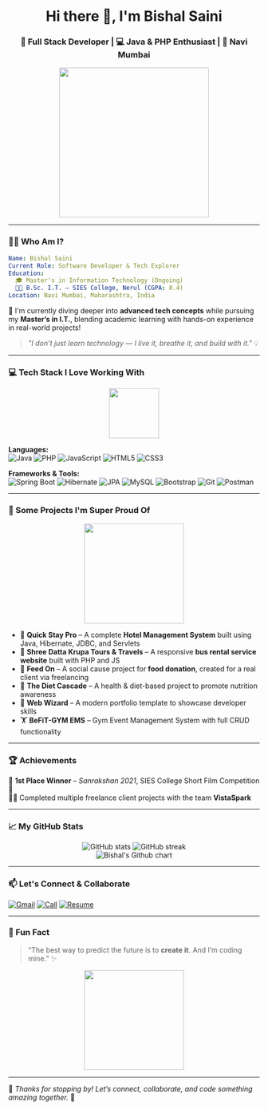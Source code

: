 <h1 align="center">Hi there 👋, I'm Bishal Saini</h1>
<h3 align="center">🚀 Full Stack Developer | 💻 Java & PHP Enthusiast | 📍 Navi Mumbai</h3>

<p align="center">
  <img src="https://media.giphy.com/media/qgQUggAC3Pfv687qPC/giphy.gif" width="300" />
</p>

---

### 🧑‍🎓 Who Am I?

```yaml
Name: Bishal Saini
Current Role: Software Developer & Tech Explorer
Education:
  🎓 Master's in Information Technology (Ongoing)
  🧑‍🎓 B.Sc. I.T. – SIES College, Nerul (CGPA: 8.4)
Location: Navi Mumbai, Maharashtra, India
```

🧠 I'm currently diving deeper into **advanced tech concepts** while pursuing my **Master’s in I.T.**, blending academic learning with hands-on experience in real-world projects!

> _"I don’t just learn technology — I live it, breathe it, and build with it."_ 💡

---

### 💻 Tech Stack I Love Working With

<p align="center">
  <img src="https://tenor.com/en-IN/view/fireship-java-java-public-static-void-main-string-args-java-instant-legacy-code-java-main-dance-gif-26952991" width="100" />
</p>

**Languages:**  
![Java](https://img.shields.io/badge/Java-red?style=for-the-badge&logo=openjdk&logoColor=white)
![PHP](https://img.shields.io/badge/PHP-777BB4?style=for-the-badge&logo=php&logoColor=white)
![JavaScript](https://img.shields.io/badge/JavaScript-yellow?style=for-the-badge&logo=javascript&logoColor=black)
![HTML5](https://img.shields.io/badge/HTML5-orange?style=for-the-badge&logo=html5&logoColor=white)
![CSS3](https://img.shields.io/badge/CSS3-blue?style=for-the-badge&logo=css3&logoColor=white)

**Frameworks & Tools:**  
![Spring Boot](https://img.shields.io/badge/Spring_Boot-6DB33F?style=for-the-badge&logo=spring-boot&logoColor=white)
![Hibernate](https://img.shields.io/badge/Hibernate-59666C?style=for-the-badge&logo=hibernate&logoColor=white)
![JPA](https://img.shields.io/badge/JPA-007396?style=for-the-badge)
![MySQL](https://img.shields.io/badge/MySQL-005C84?style=for-the-badge&logo=mysql&logoColor=white)
![Bootstrap](https://img.shields.io/badge/Bootstrap-purple?style=for-the-badge&logo=bootstrap&logoColor=white)
![Git](https://img.shields.io/badge/Git-F05032?style=for-the-badge&logo=git&logoColor=white)
![Postman](https://img.shields.io/badge/Postman-FF6C37?style=for-the-badge&logo=postman&logoColor=white)


---

### 🚀 Some Projects I'm Super Proud Of

<p align="center">
  <img src="https://media.giphy.com/media/iIqmM5tTjmpOB9mpbn/giphy.gif" width="200"/>
</p>

- 🏨 **Quick Stay Pro** – A complete **Hotel Management System** built using Java, Hibernate, JDBC, and Servlets  
- 🚌 **Shree Datta Krupa Tours & Travels** – A responsive **bus rental service website** built with PHP and JS  
- 🍛 **Feed On** – A social cause project for **food donation**, created for a real client via freelancing  
- 🥗 **The Diet Cascade** – A health & diet-based project to promote nutrition awareness  
- 🧙 **Web Wizard** – A modern portfolio template to showcase developer skills  
- 🏋️ **BeFiT-GYM EMS** – Gym Event Management System with full CRUD functionality  

---

### 🏆 Achievements

🏅 **1st Place Winner** – *Sanrakshan 2021*, SIES College Short Film Competition 🎥  
🧑‍💼 Completed multiple freelance client projects with the team **VistaSpark**

---

### 📈 My GitHub Stats

<p align="center">
  <img src="https://github-readme-stats.vercel.app/api?username=BishalSaini&show_icons=true&theme=tokyonight" alt="GitHub stats"/>
  <img src="https://github-readme-streak-stats.herokuapp.com/?user=BishalSaini&theme=tokyonight" alt="GitHub streak"/>
  <br/>
  <img src="https://ghchart.rshah.org/BishalSaini" alt="Bishal's Github chart" />
</p>

---

### 📫 Let's Connect & Collaborate

[![Gmail](https://img.shields.io/badge/Gmail-D14836?style=for-the-badge&logo=gmail&logoColor=white)](mailto:vishal32saini@gmail.com)
[![Call](https://img.shields.io/badge/Call-8655030996-blue?style=for-the-badge)](tel:+918655030996)
[![Resume](https://img.shields.io/badge/Resume-View-blueviolet?style=for-the-badge)](https://drive.google.com/file/d/1ABOpTJjtOgobMhCPOcXE2gu3kL-nPLKF/view?usp=sharing)

---

### 🎯 Fun Fact

> “The best way to predict the future is to **create it**. And I’m coding mine.” ✨

<p align="center">
  <img src="https://media.giphy.com/media/f3iwJFOVOwuy7K6FFw/giphy.gif" width="200"/>
</p>

---

💬 _Thanks for stopping by! Let’s connect, collaborate, and code something amazing together._ 🚀
